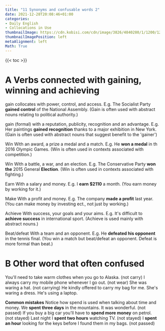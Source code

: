 ```yaml
---
title: "11 Synonyms and confusable words 2"
date: 2021-12-28T20:08:46+01:00
categories:
- Daily English
- Collocations in Use
thumbnailImage: https://cdn.kobisi.com/cdn/image/3826/4840280/1/1200/1200/english-collocations-in-use-intermediate-book-with-answers.jpg
thumbnailImagePosition: left
metaAlignment: left
Math: True
---
```


<!--more-->

{{< toc >}}
# A Verbs connected with gaining, winning and achieving
gain
collocates with power, control, and access. E.g. The Socialist Party **gained control** of the National Assembly. (Gain is often used with abstract nouns relating to political authority.)

gain (formal)
with a reputation, publicity, recognition and an advantage. E.g. Her paintings **gained recognition** thanks to a major exhibition in New York. (Gain is often used with abstract nouns that suggest benefit to the 'gainer')

Win
With an award, a prize a medal and a match. E.g. He **won a medal** in th 2016 Olympic Games. (Win is often used in contexts associated with competition.)

Win
With a battle, a war, and an election. E.g. The Conservative Party **won the** 2015 General **Election**. (Win is often used in contexts associated with fighting.)

Earn
With a salary and money. E.g. I **earn $2110** a month. (You earn money by working for it.)

Make
With a profit and money. E.g. The company **made a profit** last year. (You can make money by investing ect., not just by working.)

Achieve
With success, your goals and your aims. E.g. It's difficult to **achieve success** in international sport.  (Achieve is used mainly with abstract nouns.)

Beat/defeat
With a team and an opponent. E.g. He **defeated his opponent** in the tennis final. (You win a match but beat/defeat an opponent. Defeat is more formal than beat.)

# B Other word that often confused
You'll need to take warm clothes when you go to Alaska. (not carry)
I always carry my mobile phone whenever I go out. (not wear)
She was waring a hat. (not carrying)
He kindly offered to carry my bag for me.
She's waring a dress.
He's using a laptop.

**Common mistakes**
Notice how spend is used when talking about time and money.
We **spent three days** in the mountains. It was wonderful. (not passed)
If you buy a big car you'll have to **spend more money** on petrol. (not stayed)
Last night I **spent two hours** watching TV. (not stayed)
I **spent an hour** looking for the keys before I found them in my bags. (not passed)
